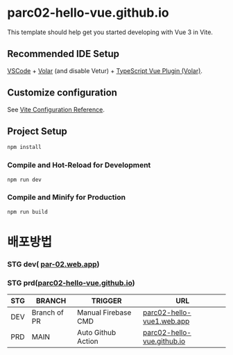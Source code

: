 # parc02-hello-vue.github.io

This template should help get you started developing with Vue 3 in Vite.

## Recommended IDE Setup

[VSCode](https://code.visualstudio.com/) + [Volar](https://marketplace.visualstudio.com/items?itemName=Vue.volar) (and disable Vetur) + [TypeScript Vue Plugin (Volar)](https://marketplace.visualstudio.com/items?itemName=Vue.vscode-typescript-vue-plugin).

## Customize configuration

See [Vite Configuration Reference](https://vitejs.dev/config/).

## Project Setup

```sh
npm install
```

### Compile and Hot-Reload for Development

```sh
npm run dev
```

### Compile and Minify for Production

```sh
npm run build
```
# 배포방법

### STG dev( [par-02.web.app](https://par-02.web.app/))
### STG prd([parc02-hello-vue.github.io](https://parc02-hello-vue.github.io/))

|STG|BRANCH|TRIGGER|URL|
|-----|---|---|---|
|DEV|Branch of PR|Manual Firebase CMD|[parc02-hello-vue1.web.app](https://parc02-hello-vue1.web.app/)|
|PRD|MAIN|Auto Github Action| [parc02-hello-vue.github.io](https://parc02-hello-vue.github.io/)|
